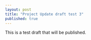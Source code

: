 ```yaml
---
layout: post
title: "Project Update draft test 3"
published: true
---
```


This is a test draft that will be published. 
